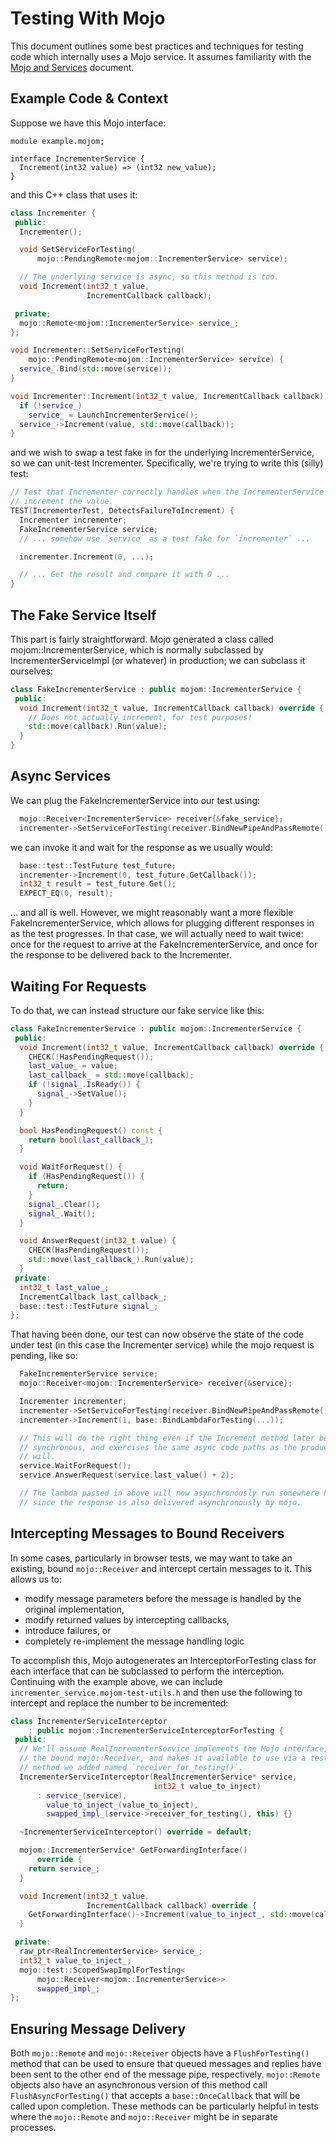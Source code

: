 # Testing With Mojo

This document outlines some best practices and techniques for testing code which
internally uses a Mojo service. It assumes familiarity with the
[Mojo and Services] document.

## Example Code & Context

Suppose we have this Mojo interface:

```mojom
module example.mojom;

interface IncrementerService {
  Increment(int32 value) => (int32 new_value);
}
```

and this C++ class that uses it:

```c++
class Incrementer {
 public:
  Incrementer();

  void SetServiceForTesting(
      mojo::PendingRemote<mojom::IncrementerService> service);

  // The underlying service is async, so this method is too.
  void Increment(int32_t value,
                 IncrementCallback callback);

 private;
  mojo::Remote<mojom::IncrementerService> service_;
};

void Incrementer::SetServiceForTesting(
    mojo::PendingRemote<mojom::IncrementerService> service) {
  service_.Bind(std::move(service));
}

void Incrementer::Increment(int32_t value, IncrementCallback callback) {
  if (!service_)
    service_ = LaunchIncrementerService();
  service_->Increment(value, std::move(callback));
}
```

and we wish to swap a test fake in for the underlying IncrementerService, so we
can unit-test Incrementer. Specifically, we're trying to write this (silly) test:

```c++
// Test that Incrementer correctly handles when the IncrementerService fails to
// increment the value.
TEST(IncrementerTest, DetectsFailureToIncrement) {
  Incrementer incrementer;
  FakeIncrementerService service;
  // ... somehow use `service` as a test fake for `incrementer` ...

  incrementer.Increment(0, ...);

  // ... Get the result and compare it with 0 ...
}
```

## The Fake Service Itself

This part is fairly straightforward. Mojo generated a class called
mojom::IncrementerService, which is normally subclassed by
IncrementerServiceImpl (or whatever) in production; we can subclass it
ourselves:

```c++
class FakeIncrementerService : public mojom::IncrementerService {
 public:
  void Increment(int32_t value, IncrementCallback callback) override {
    // Does not actually increment, for test purposes!
    std::move(callback).Run(value);
  }
}
```

## Async Services

We can plug the FakeIncrementerService into our test using:

```c++
  mojo::Receiver<IncrementerService> receiver{&fake_service};
  incrementer->SetServiceForTesting(receiver.BindNewPipeAndPassRemote());
```

we can invoke it and wait for the response as we usually would:

```c++
  base::test::TestFuture test_future;
  incrementer->Increment(0, test_future.GetCallback());
  int32_t result = test_future.Get();
  EXPECT_EQ(0, result);
```

... and all is well. However, we might reasonably want a more flexible
FakeIncrementerService, which allows for plugging different responses in as the
test progresses. In that case, we will actually need to wait twice: once for the
request to arrive at the FakeIncrementerService, and once for the response to be
delivered back to the Incrementer.

## Waiting For Requests

To do that, we can instead structure our fake service like this:

```c++
class FakeIncrementerService : public mojom::IncrementerService {
 public:
  void Increment(int32_t value, IncrementCallback callback) override {
    CHECK(!HasPendingRequest());
    last_value_ = value;
    last_callback_ = std::move(callback);
    if (!signal_.IsReady()) {
      signal_->SetValue();
    }
  }

  bool HasPendingRequest() const {
    return bool(last_callback_);
  }

  void WaitForRequest() {
    if (HasPendingRequest()) {
      return;
    }
    signal_.Clear();
    signal_.Wait();
  }

  void AnswerRequest(int32_t value) {
    CHECK(HasPendingRequest());
    std::move(last_callback_).Run(value);
  }
 private:
  int32_t last_value_;
  IncrementCallback last_callback_;
  base::test::TestFuture signal_;
};
```

That having been done, our test can now observe the state of the code under test
(in this case the Incrementer service) while the mojo request is pending, like
so:

```c++
  FakeIncrementerService service;
  mojo::Receiver<mojom::IncrementerService> receiver{&service};

  Incrementer incrementer;
  incrementer->SetServiceForTesting(receiver.BindNewPipeAndPassRemote());
  incrementer->Increment(1, base::BindLambdaForTesting(...));

  // This will do the right thing even if the Increment method later becomes
  // synchronous, and exercises the same async code paths as the production code
  // will.
  service.WaitForRequest();
  service.AnswerRequest(service.last_value() + 2);

  // The lambda passed in above will now asynchronously run somewhere here,
  // since the response is also delivered asynchronously by mojo.
```

## Intercepting Messages to Bound Receivers

In some cases, particularly in browser tests, we may want to take an existing,
bound `mojo::Receiver` and intercept certain messages to it. This allows us to:
 - modify message parameters before the message is handled by the original
   implementation,
 - modify returned values by intercepting callbacks,
 - introduce failures, or
 - completely re-implement the message handling logic

To accomplish this, Mojo autogenerates an InterceptorForTesting class for each
interface that can be subclassed to perform the interception. Continuing with
the example above, we can include `incrementer_service.mojom-test-utils.h` and
then use the following to intercept and replace the number to be incremented:

```c++
class IncrementerServiceInterceptor
    : public mojom::IncrementerServiceInterceptorForTesting {
 public:
  // We'll assume RealIncrementerService implements the Mojo interface, owns the
  // the bound mojo::Receiver, and makes it available to use via a testing
  // method we added named `receiver_for_testing()`.
  IncrementerServiceInterceptor(RealIncrementerService* service,
                                int32_t value_to_inject)
      : service_(service),
        value_to_inject_(value_to_inject),
        swapped_impl_(service->receiver_for_testing(), this) {}

  ~IncrementerServiceInterceptor() override = default;

  mojom::IncrementerService* GetForwardingInterface()
      override {
    return service_;
  }

  void Increment(int32_t value,
                 IncrementCallback callback) override {
    GetForwardingInterface()->Increment(value_to_inject_, std::move(callback));
  }

 private:
  raw_ptr<RealIncrementerService> service_;
  int32_t value_to_inject_;
  mojo::test::ScopedSwapImplForTesting<
      mojo::Receiver<mojom::IncrementerService>>
      swapped_impl_;
};
```

## Ensuring Message Delivery

Both `mojo::Remote` and `mojo::Receiver` objects have a `FlushForTesting()`
method that can be used to ensure that queued messages and replies have been
sent to the other end of the message pipe, respectively. `mojo::Remote` objects
also have an asynchronous version of this method call `FlushAsyncForTesting()`
that accepts a `base::OnceCallback` that will be called upon completion. These
methods can be particularly helpful in tests where the `mojo::Remote` and
`mojo::Receiver` might be in separate processes.

[Mojo and Services]: mojo_and_services.md
